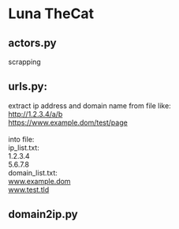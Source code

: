 # Luna TheCat
## actors.py
scrapping 

## urls.py: </br>
extract ip address and domain name from file like: </br>
    http://1.2.3.4/a/b </br>
    https://www.example.dom/test/page </br>  
into file: </br> 
    ip_list.txt: </br>
        1.2.3.4 </br>
        5.6.7.8 </br>
    domain_list.txt: </br>
        www.example.dom </br>
        www.test.tld </br>
## domain2ip.py
